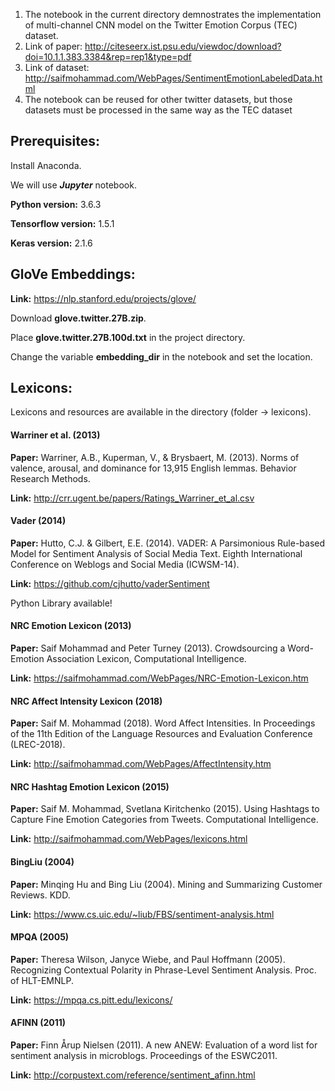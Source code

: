 1. The notebook in the current directory demnostrates the implementation of multi-channel CNN model on the Twitter Emotion Corpus (TEC) dataset. 
2. Link of paper: http://citeseerx.ist.psu.edu/viewdoc/download?doi=10.1.1.383.3384&rep=rep1&type=pdf
3. Link of dataset: http://saifmohammad.com/WebPages/SentimentEmotionLabeledData.html
4. The notebook can be reused for other twitter datasets, but those datasets must be processed in the same way as the TEC dataset


## Prerequisites:
Install Anaconda.

We will use ***Jupyter*** notebook.

**Python version:** 3.6.3

**Tensorflow version:** 1.5.1

**Keras version:** 2.1.6

## GloVe Embeddings:
**Link:** https://nlp.stanford.edu/projects/glove/

Download **glove.twitter.27B.zip**.

Place **glove.twitter.27B.100d.txt** in the project directory.

Change the variable **embedding_dir** in the notebook and set the location.

## Lexicons:
Lexicons and resources are available in the directory (folder -> lexicons).

#### Warriner et al. (2013)
**Paper:** Warriner, A.B., Kuperman, V., & Brysbaert, M. (2013). Norms of valence, arousal, and dominance for 13,915 English lemmas. Behavior Research Methods.

**Link:** http://crr.ugent.be/papers/Ratings_Warriner_et_al.csv

#### Vader (2014)
**Paper:** Hutto, C.J. & Gilbert, E.E. (2014). VADER: A Parsimonious Rule-based Model for Sentiment Analysis of Social Media Text. Eighth International Conference on Weblogs and Social Media (ICWSM-14).

**Link:** https://github.com/cjhutto/vaderSentiment

Python Library available!

#### NRC Emotion Lexicon (2013)
**Paper:** Saif Mohammad and Peter Turney (2013). Crowdsourcing a Word-Emotion Association Lexicon,  Computational Intelligence.

**Link:** https://saifmohammad.com/WebPages/NRC-Emotion-Lexicon.htm

#### NRC Affect Intensity Lexicon (2018)
**Paper:** Saif M. Mohammad (2018). Word Affect Intensities. In Proceedings of the 11th Edition of the Language Resources and Evaluation Conference (LREC-2018).

**Link:** http://saifmohammad.com/WebPages/AffectIntensity.htm


#### NRC Hashtag Emotion Lexicon (2015)
**Paper:** Saif M. Mohammad, Svetlana Kiritchenko (2015). Using Hashtags to Capture Fine Emotion Categories from Tweets. Computational Intelligence.

**Link:** http://saifmohammad.com/WebPages/lexicons.html


#### BingLiu (2004)
**Paper:** Minqing Hu and Bing Liu (2004). Mining and Summarizing Customer Reviews. KDD.

**Link:** https://www.cs.uic.edu/~liub/FBS/sentiment-analysis.html


#### MPQA (2005)
**Paper:** Theresa Wilson, Janyce Wiebe, and Paul Hoffmann (2005). Recognizing Contextual Polarity in Phrase-Level Sentiment Analysis. Proc. of HLT-EMNLP.

**Link:** https://mpqa.cs.pitt.edu/lexicons/


#### AFINN (2011)
**Paper:** Finn Årup Nielsen (2011). A new ANEW: Evaluation of a word list for sentiment analysis in microblogs. Proceedings of the ESWC2011.

**Link:** http://corpustext.com/reference/sentiment_afinn.html
